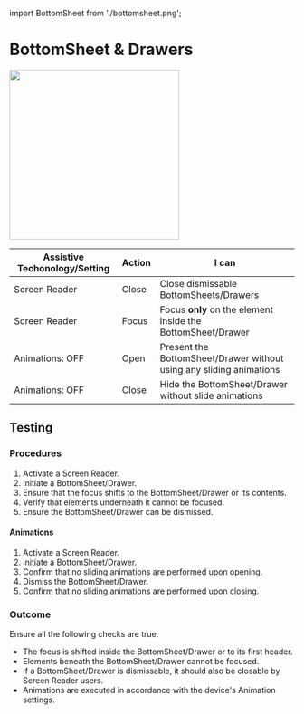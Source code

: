 import BottomSheet from './bottomsheet.png';

# BottomSheet & Drawers

<img src={BottomSheet} className="zoom-me" width="300" />

| Assistive Techonology/Setting | Action | I can                                                               |
| ----------------------------- | ------ | ------------------------------------------------------------------- |
| Screen Reader                 | Close  | Close dismissable BottomSheets/Drawers                              |
| Screen Reader                 | Focus  | Focus **only** on the element inside the BottomSheet/Drawer         |
| Animations: OFF               | Open   | Present the BottomSheet/Drawer without using any sliding animations |
| Animations: OFF               | Close  | Hide the BottomSheet/Drawer without slide animations                |

## Testing

### Procedures

1. Activate a Screen Reader.
2. Initiate a BottomSheet/Drawer.
3. Ensure that the focus shifts to the BottomSheet/Drawer or its contents.
4. Verify that elements underneath it cannot be focused.
5. Ensure the BottomSheet/Drawer can be dismissed.

#### Animations

1. Activate a Screen Reader.
2. Initiate a BottomSheet/Drawer.
3. Confirm that no sliding animations are performed upon opening.
4. Dismiss the BottomSheet/Drawer.
5. Confirm that no sliding animations are performed upon closing.

### Outcome

Ensure all the following checks are true:

- The focus is shifted inside the BottomSheet/Drawer or to its first header.
- Elements beneath the BottomSheet/Drawer cannot be focused.
- If a BottomSheet/Drawer is dismissable, it should also be closable by Screen Reader users.
- Animations are executed in accordance with the device's Animation settings.
